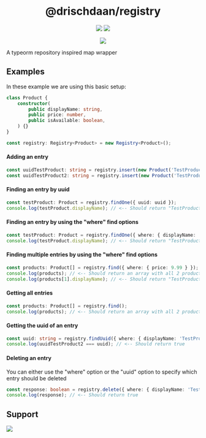 <h1 align="center">@drischdaan/registry</h1>
<p align="center">
    <img src="https://img.shields.io/npm/v/@drischdaan/registry?logo=npm&style=flat-square&link=https://www.npmjs.com/package/@drischdaan/registry">
    <img src="https://img.shields.io/github/license/Drischdaan/registry?style=flat-square">
</p>
<p align="center">
    <img src="https://img.shields.io/github/workflow/status/Drischdaan/registry/Tests?label=tests&logo=github&style=flat-square">
</p>
A typeorm repository inspired map wrapper

## Examples
In these example we are using this basic setup:
```ts
class Product {
    constructor(
        public displayName: string,
        public price: number,
        public isAvailable: boolean,
    ) {}
}

const registry: Registry<Product> = new Registry<Product>();
```

#### Adding an entry
```ts
const uuidTestProduct: string = registry.insert(new Product('TestProduct', 9.99, true));
const uuidTestProduct2: string = registry.insert(new Product('TestProduct2', 9.99, false));
```

#### Finding an entry by uuid
```ts
const testProduct: Product = registry.findOne({ uuid: uuid });
console.log(testProduct.displayName); // <-- Should return "TestProduct"
```

#### Finding an entry by using the "where" find options
```ts
const testProduct: Product = registry.findOne({ where: { displayName: 'TestProduct' } });
console.log(testProduct.displayName); // <-- Should return "TestProduct"
```

#### Finding multiple entries by using the "where" find options
```ts
const products: Product[] = registry.find({ where: { price: 9.99 } });
console.log(products); // <-- Should return an array with all 2 products
console.log(products[1].displayName); // <-- Should return "TestProduct2"
```

#### Getting all entries
```ts
const products: Product[] = registry.find();
console.log(products); // <-- Should return an array with all 2 products
```

#### Getting the uuid of an entry
```ts
const uuid: string = registry.findUuid({ where: { displayName: 'TestProduct2' } });
console.log(uuidTestProduct2 === uuid); // <-- Should return true
```

#### Deleting an entry
You can either use the "where" option or the "uuid" option to specify which entry should be deleted

```ts
const response: boolean = registry.delete({ where: { displayName: 'TestProduct2' } });
console.log(response); // <-- Should return true
```


## Support

<div>
    <a href="https://www.buymeacoffee.com/Drischdaan">
        <img src="https://img.buymeacoffee.com/button-api/?text=Buy me a coffee&emoji=&slug=Drischdaan&button_colour=BD5FFF&font_colour=ffffff&font_family=Lato&outline_colour=000000&coffee_colour=FFDD00">
    </a>
</div>
